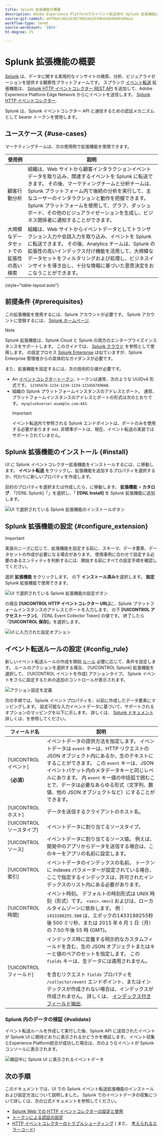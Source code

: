 ```yaml
---
title: Splunk 拡張機能の概要
description: Adobe Experience Platformでのイベント転送用の Splunk 拡張機能について説明します。
source-git-commit: e6f0bdcdb11630730834e353064abb960d3d0ea1
workflow-type: tm+mt
source-wordcount: '1054'
ht-degree: 2%

---
```


# Splunk 拡張機能の概要

[Splunk](https://www.splunk.com) は、データに関する実用的なインサイトの検索、分析、ビジュアライゼーションを提供する観察性プラットフォームです。 スプランク [イベント転送](../../../ui/event-forwarding/overview.md) 拡張機能は、 [Splunk HTTP イベントコレクター REST API](https://docs.splunk.com/Documentation/Splunk/8.2.5/Data/HECRESTendpoints) を追加して、Adobe Experience Platform Edge Network からにイベントを送信します。 [Splunk HTTP イベントコレクター](https://docs.splunk.com/Documentation/Splunk/8.2.5/Data/UsetheHTTPEventCollector).

Splunk は、Splunk イベントコレクター API と通信するための認証メカニズムとして bearer トークンを使用します。

## ユースケース {#use-cases}

マーケティングチームは、次の使用例で拡張機能を使用できます。

| 使用例 | 説明 |
| --- | --- |
| 顧客行動分析 | 組織は、Web サイトから顧客インタラクションイベントデータを取り込み、関連するイベントを Splunk に転送できます。 その後、マーケティングチームと分析チームは、Splunk プラットフォーム内で後続の分析を実行して、主なユーザーのインタラクションと動作を把握できます。 Splunk プラットフォームを使用して、グラフ、ダッシュボード、その他のビジュアライゼーションを生成し、ビジネス関係者に通知することができます。 |
| 大規模なデータセットでの拡張性の高い検索 | 組織は、Web サイトからイベントデータとしてトランザクション入力や会話入力を取り込み、イベントを Splunk に転送できます。 その後、Analytics チームは、Splunk の拡張性の高いインデックス付け機能を活用して、大規模なデータセットをフィルタリングおよび処理し、ビジネスインサイトを導き出し、十分な情報に基づいた意思決定をおこなうことができます。 |

{style=&quot;table-layout:auto&quot;}

## 前提条件 {#prerequisites}

この拡張機能を使用するには、Splunk アカウントが必要です。 Splunk アカウントに登録するには、 [Splunk ホームページ](https://www.splunk.com/page/sign_up).

>[!NOTE]
>
> Splunk 拡張機能は、Splunk Cloud と Splunk の両方のエンタープライズインスタンスをサポートします。 このガイドでは、 [Splunk クラウド](https://www.splunk.com/en_us/products/splunk-cloud-platform.html) を参照として使用します。 の設定プロセス [Splunk Enterprise](https://www.splunk.com/en_us/products/splunk-enterprise.html) は似ていますが、Splunk Enterprise 管理者からの具体的なガイダンスが必要です。

また、拡張機能を設定するには、次の技術的な値が必要です。

* An [イベントコレクタートークン](https://docs.splunk.com/Documentation/Splunk/8.2.5/Data/UsetheHTTPEventCollector#Create_an_Event_Collector_token_on_Splunk_Cloud_Platform). トークンは通常、次のような UUIDv4 形式です。 `12345678-1234-1234-1234-1234567890AB`.
* 組織の Splunk プラットフォームインスタンスのアドレスとポート。 通常、プラットフォームインスタンスのアドレスとポートの形式は次のとおりです。 `mysplunkserver.example.com:443`.
   >[!IMPORTANT]
   >
   > イベント転送内で参照される Splunk エンドポイントは、ポートのみを使用する必要があります `443`. 非標準ポートは、現在、イベント転送の実装ではサポートされていません。

## Splunk 拡張機能のインストール {#install}

UI に Splunk イベントコレクター拡張機能をインストールするには、に移動します。 **イベント転送** をクリックし、拡張機能を追加するプロパティを選択するか、代わりに新しいプロパティを作成します。

目的のプロパティを選択または作成したら、に移動します。 **拡張機能** > **カタログ**. 「[!DNL Splunk]「」を選択し、「 **[!DNL Install]** を Splunk 拡張機能に追加します。

![UI で選択されている Splunk 拡張機能のインストールボタン](../../../images/extensions/splunk/install.png)

## Splunk 拡張機能の設定 {#configure_extension}

>[!IMPORTANT]
>
>実装のニーズに応じて、拡張機能を設定する前に、スキーマ、データ要素、データセットの作成が必要になる場合があります。 使用事例に合わせて設定する必要のあるエンティティを判断するには、開始する前にすべての設定手順を確認してください。

選択 **拡張機能** をクリックします。 の下 **インストール済み**&#x200B;を選択します。 **設定** Splunk 拡張機能で使用できます。

![UI で選択されている Splunk 拡張機能の設定ボタン](../../../images/extensions/splunk/configure.png)

の場合 **[!UICONTROL HTTP イベントコレクター URL]**&#x200B;に、Splunk プラットフォームインスタンスのアドレスとポートを入力します。 の下 **[!UICONTROL アクセストークン]**、 [!DNL Event Collector Token] の値です。 終了したら「**[!UICONTROL 保存]**」を選択します。

![UI に入力された設定オプション](../../../images/extensions/splunk/input.png)

## イベント転送ルールの設定 {#config_rule}

新しいイベント転送ルールの作成を開始 [ルール](../../../ui/managing-resources/rules.md) 必要に応じて、条件を設定します。 ルールのアクションを選択する場合、 [!UICONTROL Splunk] 拡張機能を選択して、 [!UICONTROL イベントを作成] アクションタイプ。 Splunk イベントをさらに設定するための追加のコントロールが表示されます。

![アクション設定を定義](../../../images/extensions/splunk/action-configurations.png)

次の手順では、Splunk イベントプロパティを、以前に作成したデータ要素にマッピングします。 設定可能な入力イベントデータに基づいて、サポートされるオプションのマッピングを以下に示します。 詳しくは、 [Splunk ドキュメント](https://docs.splunk.com/Documentation/Splunk/8.2.5/Data/FormateventsforHTTPEventCollector#Event_metadata) 詳しくは、を参照してください。

| フィールド名 | 説明 |
| --- | --- |
| [!UICONTROL イベント&#x200B;]<br><br>**（必須）** | イベントデータの提供方法を指定します。 イベントデータは `event` キーは、HTTP リクエストの JSON オブジェクト内にあるか、生のテキストにすることができます。 この `event` キーは、JSON イベントパケット内のメタデータキーと同じレベルにあります。 内 `event` キー値の中括弧で囲むことで、データは必要なあらゆる形式（文字列、数値、他の JSON オブジェクトなど）にすることができます。 |
| [!UICONTROL ホスト] | データを送信するクライアントのホスト名。 |
| [!UICONTROL ソースタイプ] | イベントデータに割り当てるソースタイプ。 |
| [!UICONTROL ソース] | イベントデータに割り当てるソース値。 例えば、開発中のアプリからデータを送信する場合は、このキーをアプリの名前に設定します。 |
| [!UICONTROL 索引] | イベントデータのインデックスの名前。 トークンに indexes パラメーターが設定されている場合、ここで指定するインデックスは、許可されたインデックスのリスト内にある必要があります。 |
| [!UICONTROL 時間] | イベント時刻。 デフォルトの時刻形式は UNIX 時刻（形式）です。 `<sec>.<ms>`) およびは、ローカルタイムゾーンに依存します。 例： `1433188255.500` は、エポックの1433188255秒後 500 ミリ秒、または 2015 年 6 月 1 日（月）の 7:50:午後 55 時 (GMT)。 |
| [!UICONTROL フィールド] | インデックス時に定義する明示的なカスタムフィールドを含む、生の JSON オブジェクトまたはキーと値のペアのセットを指定します。  この `fields` キーは、生データには適用されません。<br><br>を含むリクエスト `fields` プロパティを `/collector/event` エンドポイント、またはインデックスが作成されない場合は、インデックスが作成されません。 詳しくは、 [インデックス付きフィールド抽出](http://docs.splunk.com/Documentation/Splunk/8.2.5/Data/IFXandHEC). |

### Splunk 内のデータの検証 {#validate}

イベント転送ルールを作成して実行した後、Splunk API に送信されたイベントが Splunk UI に期待どおりに表示されるかどうかを検証します。 イベント収集とExperience Platform統合が成功した場合は、次のようなイベントが Splunk コンソールに表示されます。

![検証中に Splunk UI に表示されるイベントデータ](../../../images/extensions/splunk/splunk-data.png)

## 次の手順

このドキュメントでは、UI での Splunk イベント転送拡張機能のインストールおよび設定方法について説明しました。 Splunk でのイベントデータの収集について詳しくは、次の公式ドキュメントを参照してください。

* [Splunk Web での HTTP イベントコレクターの設定と使用 ](https://docs.splunk.com/Documentation/Splunk/8.2.5/Data/UsetheHTTPEventCollector)
* [トークンによる認証の設定](https://docs.splunk.com/Documentation/Splunk/8.2.5/Security/Setupauthenticationwithtokens#Prerequisites_for_activating_tokens)
* [HTTP イベントコレクターのトラブルシューティング](https://docs.splunk.com/Documentation/Splunk/8.2.5/Data/TroubleshootHTTPEventCollector) ( また、 [考えられるエラーコード](https://docs.splunk.com/Documentation/Splunk/8.2.5/Data/TroubleshootHTTPEventCollector#Possible_error_codes))
